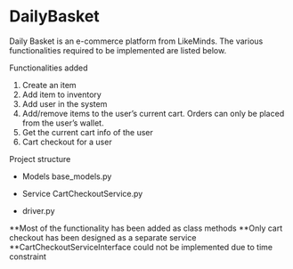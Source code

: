 # DailyBasket

Daily Basket is an e-commerce platform from LikeMinds. The various functionalities
required to be implemented are listed below.

Functionalities added
1. Create an item
2. Add item to inventory
3. Add user in the system
4. Add/remove items to the user’s current cart. Orders can only be placed from
the user’s wallet.
5. Get the current cart info of the user
6. Cart checkout for a user

Project structure

- Models
      base_models.py

- Service
      CartCheckoutService.py

- driver.py


**Most of the functionality has been added as class methods
**Only cart checkout has been designed as a separate service
**CartCheckoutServiceInterface could not be implemented due to time constraint
